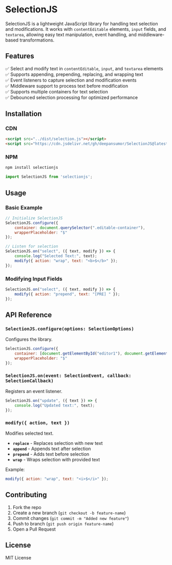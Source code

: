 # SelectionJS

SelectionJS is a lightweight JavaScript library for handling text selection and modifications. It works with `contentEditable` elements, `input` fields, and `textarea`, allowing easy text manipulation, event handling, and middleware-based transformations.

## Features

✅ Select and modify text in `contentEditable`, `input`, and `textarea` elements  
✅ Supports appending, prepending, replacing, and wrapping text  
✅ Event listeners to capture selection and modification events  
✅ Middleware support to process text before modification  
✅ Supports multiple containers for text selection  
✅ Debounced selection processing for optimized performance  

## Installation

### CDN
```html
<script src="../dist/selection.js"></script>
<script src="https://cdn.jsdelivr.net/gh/deepansumor/SelectionJS@latest/dist/selection.min.js"></script>
```

### NPM
```sh
npm install selectionjs
```
```js
import SelectionJS from 'selectionjs';
```

## Usage

### Basic Example
```js
// Initialize SelectionJS
SelectionJS.configure({
    container: document.querySelector(".editable-container"),
    wrapperPlaceholder: "$"
});

// Listen for selection
SelectionJS.on("select", ({ text, modify }) => {
    console.log("Selected Text:", text);
    modify({ action: "wrap", text: "<b>$</b>" });
});
```

### Modifying Input Fields
```js
SelectionJS.on("select", ({ text, modify }) => {
    modify({ action: "prepend", text: "[PRE] " });
});
```

## API Reference

### `SelectionJS.configure(options: SelectionOptions)`
Configures the library.
```js
SelectionJS.configure({
    container: [document.getElementById("editor1"), document.getElementById("editor2")],
    wrapperPlaceholder: "$"
});
```

### `SelectionJS.on(event: SelectionEvent, callback: SelectionCallback)`
Registers an event listener.
```js
SelectionJS.on("update", ({ text }) => {
    console.log("Updated text:", text);
});
```

### `modify({ action, text })`
Modifies selected text.
- **`replace`** - Replaces selection with new text
- **`append`** - Appends text after selection
- **`prepend`** - Adds text before selection
- **`wrap`** - Wraps selection with provided text

Example:
```js
modify({ action: "wrap", text: "<i>$</i>" });
```

## Contributing
1. Fork the repo
2. Create a new branch (`git checkout -b feature-name`)
3. Commit changes (`git commit -m "Added new feature"`)
4. Push to branch (`git push origin feature-name`)
5. Open a Pull Request

## License
MIT License

